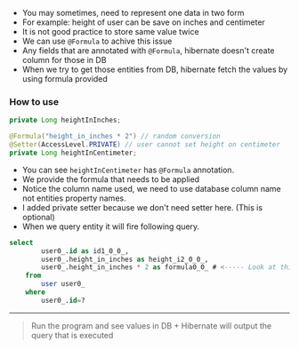 - You may sometimes, need to represent one data in two form
- For example: height of user can be save on inches and centimeter
- It is not good practice to store same value twice
- We can use `@Formula` to achive this issue
- Any fields that are annotated with `@Formula`, hibernate doesn't create column for those in DB
- When we try to get those entities from DB, hibernate fetch the values by using formula provided

### How to use
```java
private Long heightInInches;

@Formula("height_in_inches * 2") // random conversion
@Setter(AccessLevel.PRIVATE) // user cannot set height on centimeter
private Long heightInCentimeter;
```

- You can see `heightInCentimeter` has `@Formula` annotation.
- We provide the formula that needs to be applied
- Notice the column name used, we need to use database column name not entities property names.
- I added private setter because we don't need setter here. (This is optional)
- When we query entity it will fire following query.

```sql
select
        user0_.id as id1_0_0_,
        user0_.height_in_inches as height_i2_0_0_,
        user0_.height_in_inches * 2 as formula0_0_ # <----- Look at this line here
    from
        user user0_ 
    where
        user0_.id=?
``` 

------

>Run the program and see values in DB + Hibernate will output the query that is executed